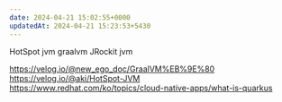 ```yaml
---
date: 2024-04-21 15:02:55+0000
updatedAt: 2024-04-21 15:23:53+5430
---
```

HotSpot jvm
graalvm
JRockit jvm

https://velog.io/@new_ego_doc/GraalVM%EB%9E%80
https://velog.io/@aki/HotSpot-JVM
https://www.redhat.com/ko/topics/cloud-native-apps/what-is-quarkus